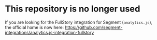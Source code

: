 # This repository is no longer used

If you are looking for the FullStory integration for Segment (`analytics.js`), the official home is now here: https://github.com/segment-integrations/analytics.js-integration-fullstory
